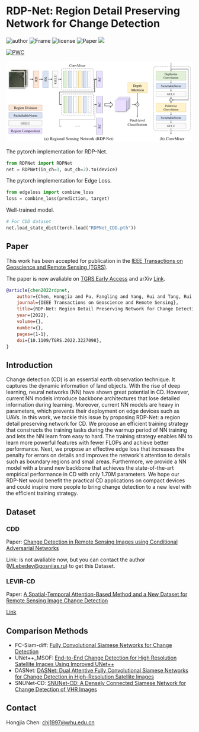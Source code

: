 # RDP-Net: Region Detail Preserving Network for Change Detection

![author](https://img.shields.io/badge/Author-Chnja-blue.svg)
![Frame](https://img.shields.io/badge/Frame-pytorch-important.svg)
![license](https://img.shields.io/badge/License-GPLv3-brightgreen.svg)
![Paper](https://img.shields.io/badge/Paper-TGRS-blueviolet.svg)
![](https://img.shields.io/github/stars/chnja/rdpnet?color=green&style=social)

[![PWC](https://img.shields.io/endpoint.svg?url=https://paperswithcode.com/badge/rdp-net-region-detail-preserving-network-for/change-detection-for-remote-sensing-images-on)](https://paperswithcode.com/sota/change-detection-for-remote-sensing-images-on?p=rdp-net-region-detail-preserving-network-for)

![RDP-Net](img/RDPNet.png)

The pytorch implementation for RDP-Net.

```python
from RDPNet import RDPNet
net = RDPNet(in_ch=3, out_ch=2).to(device)
```

The pytorch implementation for Edge Loss.

```python
from edgeloss import combine_loss
loss = combine_loss(prediction, target)
```

Well-trained model.

```python
# For CDD dataset
net.load_state_dict(torch.load("RDPNet_CDD.pth"))
```

## Paper

This work has been accepted for publication in the [IEEE Transactions on Geoscience and Remote Sensing (TGRS)](https://ieeexplore.ieee.org/xpl/RecentIssue.jsp?punumber=36).

The paper is now avaliable on [TGRS Early Access](https://ieeexplore.ieee.org/document/9970750) and arXiv [Link](https://arxiv.org/abs/2202.09745).

```bibtex
@article{chen2022rdpnet,
    author={Chen, Hongjia and Pu, Fangling and Yang, Rui and Tang, Rui and Xu, Xin},
    journal={IEEE Transactions on Geoscience and Remote Sensing}, 
    title={RDP-Net: Region Detail Preserving Network for Change Detection}, 
    year={2022},
    volume={},
    number={},
    pages={1-1},
    doi={10.1109/TGRS.2022.3227098},
}
```

## Introduction

Change detection (CD) is an essential earth observation technique. It captures the dynamic information of land objects. With the rise of deep learning, neural networks (NN) have shown great potential in CD. However, current NN models introduce backbone architectures that lose detailed information during learning. Moreover, current NN models are heavy in parameters, which prevents their deployment on edge devices such as UAVs. In this work, we tackle this issue by proposing RDP-Net: a region detail preserving network for CD. We propose an efficient training strategy that constructs the training tasks during the warmup period of NN training and lets the NN learn from easy to hard. The training strategy enables NN to learn more powerful features with fewer FLOPs and achieve better performance. Next, we propose an effective edge loss that increases the penalty for errors on details and improves the network's attention to details such as boundary regions and small areas. Furthermore, we provide a NN model with a brand new backbone that achieves the state-of-the-art empirical performance in CD with only 1.70M parameters. We hope our RDP-Net would benefit the practical CD applications on compact devices and could inspire more people to bring change detection to a new level with the efficient training strategy.

## Dataset

### CDD

Paper: [Change Detection in Remote Sensing Images using Conditional Adversarial Networks](https://pdfs.semanticscholar.org/ae15/e5ccccaaff44ab542003386349ef1d3b7511.pdf)

Link: is not avaliable now, but you can contact the author (MLebedev@gosniias.ru) to get this Dataset.

### LEVIR-CD

Paper: [A Spatial-Temporal Attention-Based Method and a New Dataset for Remote Sensing Image Change Detection](https://www.mdpi.com/2072-4292/12/10/1662)

[Link](https://justchenhao.github.io/LEVIR/)

<!-- ## Citation

If you find this work valuable or use our code in your own research, please consider citing us with the following bibtex:

```
``` -->

## Comparison Methods

* FC-Siam-diff: [Fully Convolutional Siamese
Networks for Change Detection](https://ieeexplore.ieee.org/abstract/document/8451652)
* UNet++_MSOF: [End-to-End Change Detection for High Resolution Satellite Images Using Improved UNet++](https://www.mdpi.com/2072-4292/11/11/1382)
* DASNet: [DASNet: Dual Attentive Fully Convolutional Siamese Networks for Change Detection in High-Resolution Satellite Images](https://ieeexplore.ieee.org/abstract/document/9259045)
* SNUNet-CD: [SNUNet-CD: A Densely Connected Siamese Network for Change Detection of VHR Images](https://ieeexplore.ieee.org/abstract/document/9355573)

## Contact

Hongjia Chen: chj1997@whu.edu.cn